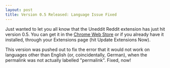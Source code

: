 ```yaml
---
layout: post
title: Version 0.5 Released: Language Issue Fixed
---
```

Just wanted to let you all know that the Uneddit Reddit extension has just hit version 0.5. You can get it in the [Chrome Web Store](https://chrome.google.com/webstore/detail/uneddit-reddit/akibhpdlinfcelalimeibjcdolmfifel) or if you already have it installed, through your Extensions page (hit Update Extensions Now).

This version was pushed out to fix the error that it would not work on languages other than English (or, coincidentally, German), when the permalink was not actually labelled "permalink". Fixed, now!
